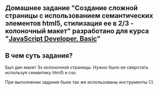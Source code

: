 ## Домашнее задание "Создание сложной страницы с использованием семантических элементов html5, стилизация ее в 2/3 - колоночный макет" разработано для курса "[JavaScript Developer. Basic](https://otus.ru/lessons/javascript-basic/?int_source=courses_catalog&int_term=programming)"

## В чем суть задания?

Был дан макет 3х колоночной страницы. Нужно было ее сверстать используя семантику html5 и css.

При выполнении задания были так же использованы инструменты CI.
